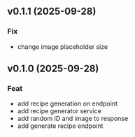 ## v0.1.1 (2025-09-28)

### Fix

- change image placeholder size

## v0.1.0 (2025-09-28)

### Feat

- add recipe generation on endpoint
- add recipe generator service
- add random ID and image to response
- add generate recipe endpoint
